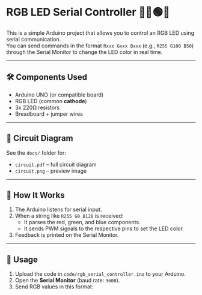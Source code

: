 # RGB LED Serial Controller 🎨🔴🟢🔵

This is a simple Arduino project that allows you to control an RGB LED using serial communication.  
You can send commands in the format `Rxxx Gxxx Bxxx` (e.g., `R255 G100 B50`) through the Serial Monitor to change the LED color in real time.

---

## 🛠️ Components Used

- Arduino UNO (or compatible board)
- RGB LED (common **cathode**)
- 3x 220Ω resistors
- Breadboard + jumper wires

---

## 🔌 Circuit Diagram

See the `docs/` folder for:
- `circuit.pdf` – full circuit diagram
- `circuit.png` – preview image

---

## 📄 How It Works

1. The Arduino listens for serial input.
2. When a string like `R255 G0 B128` is received:
   - It parses the red, green, and blue components.
   - It sends PWM signals to the respective pins to set the LED color.
3. Feedback is printed on the Serial Monitor.

---

## 🧪 Usage

1. Upload the code in `code/rgb_serial_controller.ino` to your Arduino.
2. Open the **Serial Monitor** (baud rate: `9600`).
3. Send RGB values in this format:

